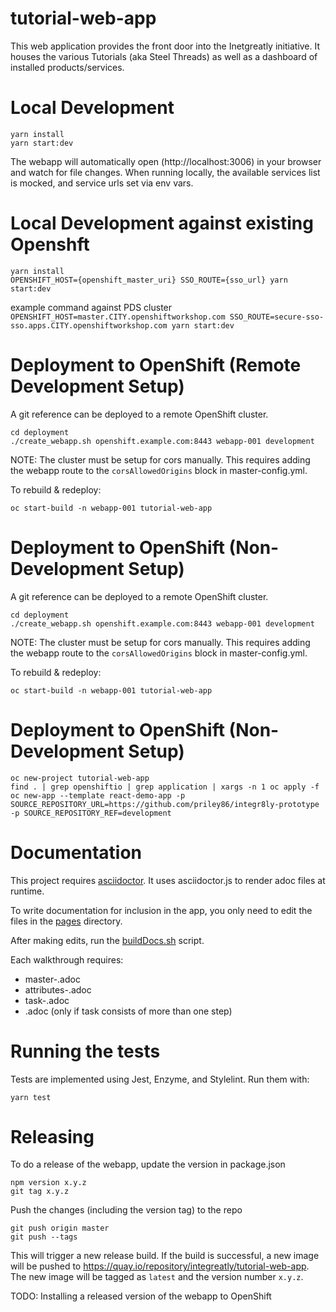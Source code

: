 # tutorial-web-app

This web application provides the front door into the Inetgreatly initiative. It houses the various Tutorials (aka Steel Threads) as well as a dashboard of installed products/services.

# Local Development 

```
yarn install
yarn start:dev
```

The webapp will automatically open (http://localhost:3006) in your browser and watch for file changes.
When running locally, the available services list is mocked, and service urls set via env vars.

# Local Development against existing Openshft
```
yarn install
OPENSHIFT_HOST={openshift_master_uri} SSO_ROUTE={sso_url} yarn start:dev
```
example command against PDS cluster
`OPENSHIFT_HOST=master.CITY.openshiftworkshop.com SSO_ROUTE=secure-sso-sso.apps.CITY.openshiftworkshop.com yarn start:dev`

# Deployment to OpenShift (Remote Development Setup)

A git reference can be deployed to a remote OpenShift cluster.

```
cd deployment
./create_webapp.sh openshift.example.com:8443 webapp-001 development
```

NOTE: The cluster must be setup for cors manually. This requires adding the webapp route to the `corsAllowedOrigins` block in master-config.yml.

To rebuild & redeploy:

```
oc start-build -n webapp-001 tutorial-web-app
```

# Deployment to OpenShift (Non-Development Setup)

A git reference can be deployed to a remote OpenShift cluster.

```
cd deployment
./create_webapp.sh openshift.example.com:8443 webapp-001 development
```

NOTE: The cluster must be setup for cors manually. This requires adding the webapp route to the `corsAllowedOrigins` block in master-config.yml.

To rebuild & redeploy:

```
oc start-build -n webapp-001 tutorial-web-app
```

# Deployment to OpenShift (Non-Development Setup)

```
oc new-project tutorial-web-app
find . | grep openshiftio | grep application | xargs -n 1 oc apply -f
oc new-app --template react-demo-app -p SOURCE_REPOSITORY_URL=https://github.com/priley86/integr8ly-prototype -p SOURCE_REPOSITORY_REF=development
```

# Documentation

This project requires [asciidoctor](https://asciidoctor.org/). It uses asciidoctor.js to render adoc files at runtime.

To write documentation for inclusion in the app, you only need to edit the files in the [pages](./docs/modules/ROOT/pages) directory.

After making edits, run the [buildDocs.sh](.docs/bin/buildDocs.sh) script.

Each walkthrough requires:

* master-<id>.adoc
* attributes-<id>.adoc
* task-<task>.adoc
* <step>.adoc (only if task consists of more than one step)

# Running the tests

Tests are implemented using Jest, Enzyme, and Stylelint. Run them with:

```
yarn test
```

# Releasing

To do a release of the webapp, update the version in package.json

```
npm version x.y.z
git tag x.y.z
```

Push the changes (including the version tag) to the repo

```
git push origin master
git push --tags
```

This will trigger a new release build.
If the build is successful, a new image will be pushed to https://quay.io/repository/integreatly/tutorial-web-app.
The new image will be tagged as `latest` and the version number `x.y.z`.

TODO: Installing a released version of the webapp to OpenShift
